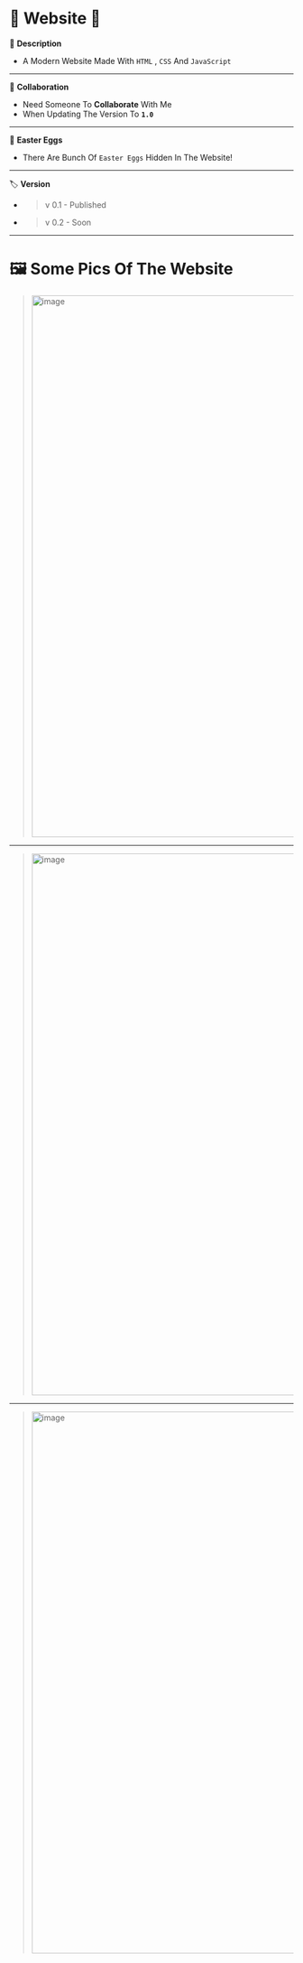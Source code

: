 # 🎈 Website 🎈
📑 **Description**
* A Modern Website Made With `HTML` , `CSS` And `JavaScript`
----------------------
🤝 **Collaboration**
* Need Someone To **Collaborate** With Me
* When Updating The Version To **`1.0`**
---------------------
🥚 **Easter Eggs**
* There Are Bunch Of `Easter Eggs` Hidden In The Website!
---------------------
🏷️ **Version**
* > v 0.1 - Published
* > v 0.2 - Soon
---------------------
# 🖼️ **Some Pics Of The Website**


> <img width="960" alt="image" src="https://user-images.githubusercontent.com/71079602/144416127-14fe5a62-2d2d-4c1d-9b4d-99fa54dfa985.png">
---------------------
> <img width="960" alt="image" src="https://user-images.githubusercontent.com/71079602/144416174-f7b812b0-bbee-40c1-86e7-278a72a9415c.png">
---------------------
> <img width="960" alt="image" src="https://user-images.githubusercontent.com/71079602/144416316-05d840ba-8ea7-4f54-a035-44305603546a.png">
